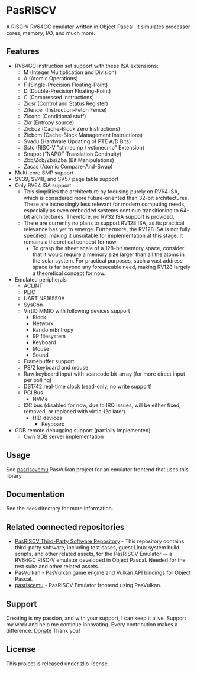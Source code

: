 # PasRISCV

A RISC-V RV64GC emulator written in Object Pascal. It simulates processor cores, memory, I/O, and much more.

## Features

- RV64GC instruction set support with these ISA extensions:  
  - M (Integer Multiplication and Division)  
  - A (Atomic Operations)  
  - F (Single-Precision Floating-Point)  
  - D (Double-Precision Floating-Point)  
  - C (Compressed Instructions)
  - Zicsr (Control and Status Register)
  - Zifencei (Instruction-Fetch Fence)
  - Zicond (Conditional stuff)
  - Zkr (Entropy source)
  - Zicboz (Cache-Block Zero Instructions)
  - Zicbom (Cache-Block Management Instructions)
  - Svadu (Hardware Updating of PTE A/D Bits) 
  - Sstc (RISC-V "stimecmp / vstimecmp" Extension)
  - Snapot (“NAPOT Translation Continuity)
  - Zbb/Zcb/Zbs/Zba (Bit Manipulations)
  - Zacas (Atomic Compare-And-Swap)
- Multi-core SMP support
- SV39, SV48, and SV57 page table support
- Only RV64 ISA support
  - This simplifies the architecture by focusing purely on RV64 ISA, which is considered more future-oriented than 32-bit architectures. These are increasingly less relevant for modern computing needs, especially as even embedded systems continue transitioning to 64-bit architectures. Therefore, no RV32 ISA support is provided.
  - There are currently no plans to support RV128 ISA, as its practical relevance has yet to emerge. Furthermore, the RV128 ISA is not fully specified, making it unsuitable for implementation at this stage. It remains a theoretical concept for now.
    - To grasp the sheer scale of a 128-bit memory space, consider that it would require a memory size larger than all the atoms in the solar system. For practical purposes, such a vast address space is far beyond any foreseeable need, making RV128 largely a theoretical concept for now. 
- Emulated peripherals
  - ACLINT
  - PLIC
  - UART NS16550A
  - SysCon   
  - VirtIO MMIO with following devices support
    - Block
    - Network
    - Random/Entropy
    - 9P filesystem
    - Keyboard
    - Mouse
    - Sound
  - Framebuffer support
  - PS/2 keyboard and mouse
  - Raw keyboard input with scancode bit-array (for more direct input per polling) 
  - DS1742 real-time clock (read-only, no write support)
  - PCI Bus
    - NVMe
  - I2C bus (disabled for now, due to IRQ issues, will be either fixed, removed, or replaced with virtio-i2c later)
    - HID devices
      - Keyboard
- GDB remote debugging support (partially implemented)
  - Own GDB server implementation

## Usage

See [pasriscvemu](https://github.com/BeRo1985/pasriscvemu) PasVulkan project for an emulator frontend that uses this library.

## Documentation

See the `docs` directory for more information.

## Related connected repositories

- [PasRISCV Third-Party Software Repository](https://github.com/BeRo1985/pasriscv_software) - This repository contains third-party software, including test cases, guest Linux system build scripts, and other related assets, for the PasRISCV Emulator — a RV64GC RISC-V emulator developed in Object Pascal. Needed for the test suite and other related assets.
- [PasVulkan](https://github.com/BeRo1985/pasvulkan) - PasVulkan game engine and Vulkan API bindings for Object Pascal.
- [pasriscemu](https://github.com/BeRo1985/pasriscvemu) - PasRISCV Emulator frontend using PasVulkan.

## Support

Creating is my passion, and with your support, I can keep it alive. Support my work and help me continue innovating. Every contribution makes a difference: [Donate](https://donate.rosseaux.com/) Thank you!

## License

This project is released under zlib license.